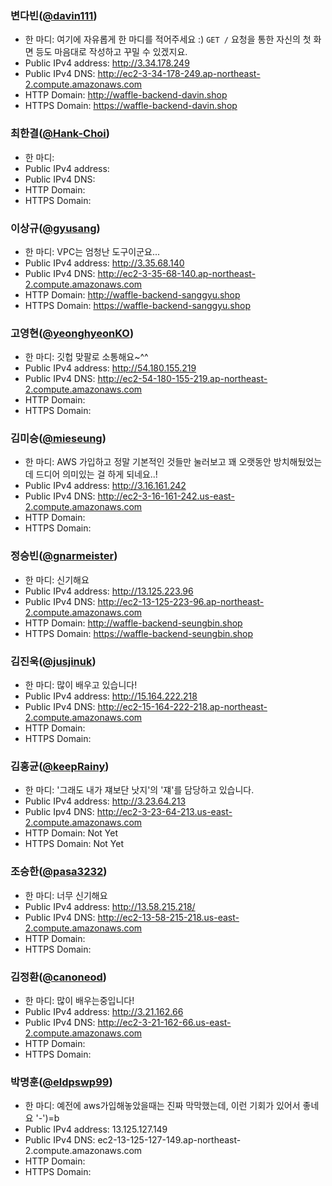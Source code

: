 ### 변다빈([@davin111](https://github.com/davin111))

- 한 마디: 여기에 자유롭게 한 마디를 적어주세요 :) `GET /` 요청을 통한 자신의 첫 화면 등도 마음대로 작성하고 꾸밀 수 있겠지요.
- Public IPv4 address: http://3.34.178.249
- Public IPv4 DNS: http://ec2-3-34-178-249.ap-northeast-2.compute.amazonaws.com
- HTTP Domain: http://waffle-backend-davin.shop
- HTTPS Domain: https://waffle-backend-davin.shop

### 최한결([@Hank-Choi](https://github.com/Hank-Choi))

- 한 마디:
- Public IPv4 address:
- Public IPv4 DNS:
- HTTP Domain:
- HTTPS Domain:

### 이상규([@gyusang](https://github.com/gyusang))

- 한 마디: VPC는 엄청난 도구이군요...
- Public IPv4 address: http://3.35.68.140
- Public IPv4 DNS: http://ec2-3-35-68-140.ap-northeast-2.compute.amazonaws.com
- HTTP Domain: http://waffle-backend-sanggyu.shop
- HTTPS Domain: https://waffle-backend-sanggyu.shop

### 고영현([@yeonghyeonKO](https://github.com/yeonghyeonKO))

- 한 마디: 깃헙 맞팔로 소통해요~^^
- Public IPv4 address: http://54.180.155.219
- Public IPv4 DNS: http://ec2-54-180-155-219.ap-northeast-2.compute.amazonaws.com
- HTTP Domain:
- HTTPS Domain:

### 김미승([@mieseung](https://github.com/mieseung))

- 한 마디: AWS 가입하고 정말 기본적인 것들만 눌러보고 꽤 오랫동안 방치해뒀었는데 드디어 의미있는 걸 하게 되네요..!
- Public IPv4 address: http://3.16.161.242
- Public IPv4 DNS: http://ec2-3-16-161-242.us-east-2.compute.amazonaws.com
- HTTP Domain:
- HTTPS Domain:

### 정승빈([@gnarmeister](https://github.com/gnarmeister))

- 한 마디: 신기해요
- Public IPv4 address: http://13.125.223.96
- Public IPv4 DNS: http://ec2-13-125-223-96.ap-northeast-2.compute.amazonaws.com
- HTTP Domain: http://waffle-backend-seungbin.shop
- HTTPS Domain: https://waffle-backend-seungbin.shop

### 김진욱([@jusjinuk](https://github.com/jusjinuk))

- 한 마디: 많이 배우고 있습니다!
- Public IPv4 address: http://15.164.222.218
- Public IPv4 DNS: http://ec2-15-164-222-218.ap-northeast-2.compute.amazonaws.com
- HTTP Domain:
- HTTPS Domain:

### 김홍균([@keepRainy](https://github.com/keepRainy))

- 한 마디: '그래도 내가 쟤보단 낫지'의 '쟤'를 담당하고 있습니다.
- Public IPv4 address: http://3.23.64.213
- Public Ipv4 DNS: http://ec2-3-23-64-213.us-east-2.compute.amazonaws.com
- HTTP Domain: Not Yet
- HTTPS Domain: Not Yet

### 조승한([@pasa3232](https://github.com/pasa3232))

- 한 마디: 너무 신기해요
- Public IPv4 address: http://13.58.215.218/
- Public IPv4 DNS: http://ec2-13-58-215-218.us-east-2.compute.amazonaws.com
- HTTP Domain:
- HTTPS Domain:

### 김정환([@canoneod](https://github.com/canoneod))

- 한 마디: 많이 배우는중입니다!
- Public IPv4 address: http://3.21.162.66
- Public IPv4 DNS: http://ec2-3-21-162-66.us-east-2.compute.amazonaws.com
- HTTP Domain:
- HTTPS Domain:

### 박명훈([@eldpswp99](https://github.com/eldpswp99))

- 한 마디: 예전에 aws가입해놓았을때는 진짜 막막했는데, 이런 기회가 있어서 좋네요 '-')=b
- Public IPv4 address: 13.125.127.149
- Public IPv4 DNS: ec2-13-125-127-149.ap-northeast-2.compute.amazonaws.com
- HTTP Domain:
- HTTPS Domain:
